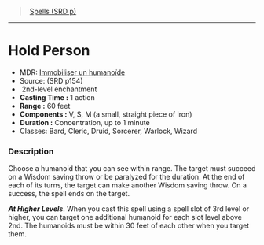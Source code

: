 ﻿---
!SpellItem
Family: SpellVO
Name: Hold Person
Type: enchantment
Level: 2
CastingTime: 1 action
Range: 60 feet
Components: V, S, M (a small, straight piece of iron)
Duration: Concentration, up to 1 minute
Classes: Bard, Cleric, Druid, Sorcerer, Warlock, Wizard
Source: (SRD p154)
AltName: '[Immobiliser un humanoïde](hd_spells_immobiliser_un_humanoide.md)'
Id: spells_vo.md#hold-person
ParentLink: spells_vo.md#spells-srd-p
ParentName: Spells (SRD p)
NameLevel: 1
Attributes:
  Name: Hold Person
  Markdown: >+
    # <!--Name-->Hold Person<!--/Name-->


    - MDR: <!--AltName-->[Immobiliser un humanoïde](hd_spells_immobiliser_un_humanoide.md)<!--/AltName-->

    - Source: <!--Source-->(SRD p154)<!--/Source-->

    -  <!--Level-->2<!--/Level-->nd-level <!--Type-->enchantment<!--/Type-->

    - **Casting Time :** <!--CastingTime-->1 action<!--/CastingTime-->

    - **Range :** <!--Range-->60 feet<!--/Range-->

    - **Components :** <!--Components-->V, S, M (a small, straight piece of iron)<!--/Components-->

    - **Duration :** <!--Duration-->Concentration, up to 1 minute<!--/Duration-->

    - Classes: <!--Classes-->Bard, Cleric, Druid, Sorcerer, Warlock, Wizard<!--/Classes-->


    ### Description


    Choose a humanoid that you can see within range. The target must succeed on a Wisdom saving throw or be paralyzed for the duration. At the end of each of its turns, the target can make another Wisdom saving throw. On a success, the spell ends on the target.


    **_At Higher Levels_**. When you cast this spell using a spell slot of 3rd level or higher, you can target one additional humanoid for each slot level above 2nd. The humanoids must be within 30 feet of each other when you target them.

  AltName: '[Immobiliser un humanoïde](hd_spells_immobiliser_un_humanoide.md)'
  Source: (SRD p154)
  Level: 2
  Type: enchantment
  CastingTime: 1 action
  Range: 60 feet
  Components: V, S, M (a small, straight piece of iron)
  Duration: Concentration, up to 1 minute
  Classes: Bard, Cleric, Druid, Sorcerer, Warlock, Wizard
AttributesDictionary: >+
  Name: Hold Person

  Markdown: >+

    # <!--Name-->Hold Person<!--/Name-->





    - MDR: <!--AltName-->[Immobiliser un humanoïde](hd_spells_immobiliser_un_humanoide.md)<!--/AltName-->



    - Source: <!--Source-->(SRD p154)<!--/Source-->



    -  <!--Level-->2<!--/Level-->nd-level <!--Type-->enchantment<!--/Type-->



    - **Casting Time :** <!--CastingTime-->1 action<!--/CastingTime-->



    - **Range :** <!--Range-->60 feet<!--/Range-->



    - **Components :** <!--Components-->V, S, M (a small, straight piece of iron)<!--/Components-->



    - **Duration :** <!--Duration-->Concentration, up to 1 minute<!--/Duration-->



    - Classes: <!--Classes-->Bard, Cleric, Druid, Sorcerer, Warlock, Wizard<!--/Classes-->





    ### Description





    Choose a humanoid that you can see within range. The target must succeed on a Wisdom saving throw or be paralyzed for the duration. At the end of each of its turns, the target can make another Wisdom saving throw. On a success, the spell ends on the target.





    **_At Higher Levels_**. When you cast this spell using a spell slot of 3rd level or higher, you can target one additional humanoid for each slot level above 2nd. The humanoids must be within 30 feet of each other when you target them.



  AltName: '[Immobiliser un humanoïde](hd_spells_immobiliser_un_humanoide.md)'

  Source: (SRD p154)

  Level: 2

  Type: enchantment

  CastingTime: 1 action

  Range: 60 feet

  Components: V, S, M (a small, straight piece of iron)

  Duration: Concentration, up to 1 minute

  Classes: Bard, Cleric, Druid, Sorcerer, Warlock, Wizard

---
> [Spells (SRD p)](srd_spells.md)

---

# Hold Person

- MDR: [Immobiliser un humanoïde](hd_spells_immobiliser_un_humanoide.md)
- Source: (SRD p154)
-  2nd-level enchantment
- **Casting Time :** 1 action
- **Range :** 60 feet
- **Components :** V, S, M (a small, straight piece of iron)
- **Duration :** Concentration, up to 1 minute
- Classes: Bard, Cleric, Druid, Sorcerer, Warlock, Wizard

### Description

Choose a humanoid that you can see within range. The target must succeed on a Wisdom saving throw or be paralyzed for the duration. At the end of each of its turns, the target can make another Wisdom saving throw. On a success, the spell ends on the target.

**_At Higher Levels_**. When you cast this spell using a spell slot of 3rd level or higher, you can target one additional humanoid for each slot level above 2nd. The humanoids must be within 30 feet of each other when you target them.

